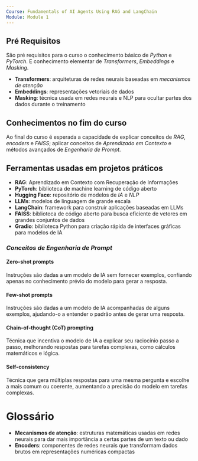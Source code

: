 ```yaml
---
Course: Fundamentals of AI Agents Using RAG and LangChain
Module: Module 1
---
```


## Pré Requisitos
São pré requisitos para o curso o conhecimento básico de *Python* e *PyTorch*. E conhecimento elementar de *Transformers*, *Embeddings* e *Masking*.

- **Transformers**: arquiteturas de redes neurais baseadas em *mecanismos de atenção*
- **Embeddings**: representações vetoriais de dados
- **Masking**: técnica usada em redes neurais e NLP para ocultar partes dos dados durante o treinamento

## Conhecimentos no fim do curso
Ao final do curso é esperada a capacidade de explicar conceitos de *RAG*, *encoders* e *FAISS*; aplicar conceitos de *Aprendizado em Contexto* e métodos avançados de *Engenharia de Prompt*.

## Ferramentas usadas em projetos práticos
- **RAG**: Aprendizado em Contexto com Recuperação de Informações
- **PyTorch**: biblioteca de machine learning de código aberto
- **Hugging Face**: repositório de modelos de *IA* e *NLP*
- **LLMs**: modelos de linguagem de grande escala
- **LangChain**: framework para construir aplicações baseadas em LLMs
- **FAISS**: biblioteca de código aberto para busca eficiente de vetores em grandes conjuntos de dados
- **Gradio**: biblioteca Python para criação rápida de interfaces gráficas para modelos de IA

### *Conceitos de Engenharia de Prompt*

#### Zero-shot prompts
Instruções são dadas a um modelo de IA sem fornecer exemplos, confiando apenas no conhecimento prévio do modelo para gerar a resposta.

#### Few-shot prompts
Instruções são dadas a um modelo de IA acompanhadas de alguns exemplos, ajudando-o a entender o padrão antes de gerar uma resposta.

#### Chain-of-thought (CoT) prompting
Técnica que incentiva o modelo de IA a explicar seu raciocínio passo a passo, melhorando respostas para tarefas complexas, como cálculos matemáticos e lógica.

#### Self-consistency
Técnica que gera múltiplas respostas para uma mesma pergunta e escolhe a mais comum ou coerente, aumentando a precisão do modelo em tarefas complexas.

# Glossário
- **Mecanismos de atenção**: estruturas matemáticas usadas em redes neurais para dar mais importância a certas partes de um texto ou dado
- **Encoders**: componentes de redes neurais que transformam dados brutos em representações numéricas compactas